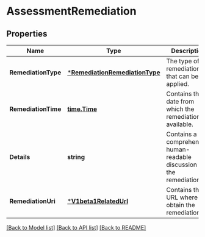 # AssessmentRemediation

## Properties
Name | Type | Description | Notes
------------ | ------------- | ------------- | -------------
**RemediationType** | [***RemediationRemediationType**](RemediationRemediationType.md) | The type of remediation that can be applied. | [optional] [default to null]
**RemediationTime** | [**time.Time**](time.Time.md) | Contains the date from which the remediation is available. | [optional] [default to null]
**Details** | **string** | Contains a comprehensive human-readable discussion of the remediation. | [optional] [default to null]
**RemediationUri** | [***V1beta1RelatedUrl**](v1beta1RelatedUrl.md) | Contains the URL where to obtain the remediation. | [optional] [default to null]

[[Back to Model list]](../README.md#documentation-for-models) [[Back to API list]](../README.md#documentation-for-api-endpoints) [[Back to README]](../README.md)


